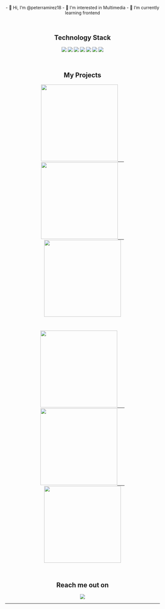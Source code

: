



<p align="center"> </p align="center">
<!-- <img src="https://github.com/ritik307/ritik307/blob/main/images/newbg(1).png" /> -->

<p align="center">
- 👋 Hi, I’m @peterramirez18
- 👀 I’m interested in Multimedia
- 🌱 I’m currently learning frontend
</p>

<br>

<h2 align="center">Technology Stack</h2>

<p align="center">

<img src="https://img.shields.io/badge/-HTML5-E34F26?style=flat-square&logo=html5&logoColor=white"/>
<img src="https://img.shields.io/badge/-CSS3-1572B6?style=flat-square&logo=css3"/>
<img src="https://img.shields.io/badge/-Bootstrap-563D7C?style=flat-square&logo=bootstrap"/>
<img src="https://img.shields.io/badge/-Heroku-430098?style=flat-square&logo=heroku"/>
<img src="https://img.shields.io/badge/-React-black?style=flat-square&logo=react"/>
<img src="https://img.shields.io/badge/-Git-black?style=flat-square&logo=git"/>
<img src="https://img.shields.io/badge/-GitHub-black?style=flat-square&logo=github"/>
</p>

<br>

<h2 align="center">My Projects</h2>

<p align="center">
 <a href="#">
  <img src="https://i.postimg.cc/brHP49j3/NFT-Gollect-ART.png" width="250"/>&nbsp &nbsp &nbsp
 </a>
 <a href="#">
  <img src="https://i.postimg.cc/brHP49j3/NFT-Gollect-ART.png" width="250"/>&nbsp &nbsp &nbsp
 </a>
 <a href="#">
  <img src="https://i.postimg.cc/brHP49j3/NFT-Gollect-ART.png" width="250"/>
 </a>
</p>

<br>

<p align="center">
 <a href="#">
  <img src="https://i.postimg.cc/brHP49j3/NFT-Gollect-ART.png" width="250"/> &nbsp &nbsp &nbsp
 </a>
 <a href="#">
  <img src="https://i.postimg.cc/brHP49j3/NFT-Gollect-ART.png" width="250"/> &nbsp &nbsp &nbsp
 </a>
 <a href="#">
  <img src="https://i.postimg.cc/brHP49j3/NFT-Gollect-ART.png" width="250"/> 
 </a>
</p>

<br>

<h2 align="center">Reach me out on</h2>

<p align="center">
<a href="https://twitter.com/peterramirez_18">
 <img src="https://img.shields.io/twitter/url?label=peterramirez_18&style=social&url=https%3A%2F%2Ftwitter.com%2Fpeterramirez_18"/>
</a>
</p>


<hr>


